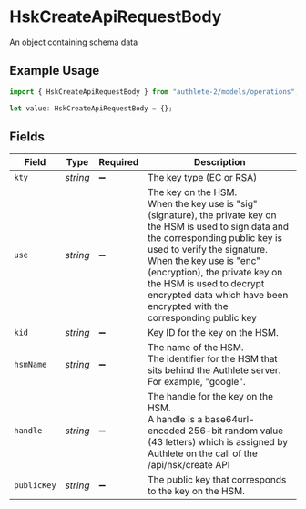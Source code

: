 # HskCreateApiRequestBody

An object containing schema data

## Example Usage

```typescript
import { HskCreateApiRequestBody } from "authlete-2/models/operations";

let value: HskCreateApiRequestBody = {};
```

## Fields

| Field                                                                                                                                                                                                                                                                                                                                           | Type                                                                                                                                                                                                                                                                                                                                            | Required                                                                                                                                                                                                                                                                                                                                        | Description                                                                                                                                                                                                                                                                                                                                     |
| ----------------------------------------------------------------------------------------------------------------------------------------------------------------------------------------------------------------------------------------------------------------------------------------------------------------------------------------------- | ----------------------------------------------------------------------------------------------------------------------------------------------------------------------------------------------------------------------------------------------------------------------------------------------------------------------------------------------- | ----------------------------------------------------------------------------------------------------------------------------------------------------------------------------------------------------------------------------------------------------------------------------------------------------------------------------------------------- | ----------------------------------------------------------------------------------------------------------------------------------------------------------------------------------------------------------------------------------------------------------------------------------------------------------------------------------------------- |
| `kty`                                                                                                                                                                                                                                                                                                                                           | *string*                                                                                                                                                                                                                                                                                                                                        | :heavy_minus_sign:                                                                                                                                                                                                                                                                                                                              | The key type (EC or RSA)<br/>                                                                                                                                                                                                                                                                                                                   |
| `use`                                                                                                                                                                                                                                                                                                                                           | *string*                                                                                                                                                                                                                                                                                                                                        | :heavy_minus_sign:                                                                                                                                                                                                                                                                                                                              | The key on the HSM. <br/>When the key use is "sig" (signature), the private key on the HSM is used to sign data and the corresponding public key is used to verify the signature.<br/>When the key use is "enc" (encryption), the private key on the HSM is used to decrypt encrypted data which have been encrypted with the corresponding public key<br/> |
| `kid`                                                                                                                                                                                                                                                                                                                                           | *string*                                                                                                                                                                                                                                                                                                                                        | :heavy_minus_sign:                                                                                                                                                                                                                                                                                                                              | Key ID for the key on the HSM.<br/>                                                                                                                                                                                                                                                                                                             |
| `hsmName`                                                                                                                                                                                                                                                                                                                                       | *string*                                                                                                                                                                                                                                                                                                                                        | :heavy_minus_sign:                                                                                                                                                                                                                                                                                                                              | The name of the HSM.<br/>The identifier for the HSM that sits behind the Authlete server. For example, "google".<br/>                                                                                                                                                                                                                           |
| `handle`                                                                                                                                                                                                                                                                                                                                        | *string*                                                                                                                                                                                                                                                                                                                                        | :heavy_minus_sign:                                                                                                                                                                                                                                                                                                                              | The handle for the key on the HSM.<br/>A handle is a base64url-encoded 256-bit random value (43 letters) which is assigned by Authlete on the call of the /api/hsk/create API<br/>                                                                                                                                                              |
| `publicKey`                                                                                                                                                                                                                                                                                                                                     | *string*                                                                                                                                                                                                                                                                                                                                        | :heavy_minus_sign:                                                                                                                                                                                                                                                                                                                              | The public key that corresponds to the key on the HSM.<br/>                                                                                                                                                                                                                                                                                     |